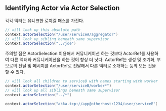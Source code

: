 ## Identifying Actor via Actor Selection

각각 액터는 유니크한 로지컬 패스를 가진다. 

```scala
// will look up this absolute path
context.actorSelection("/user/serviceA/aggregator")
// will look up sibling beneath same supervisor
context.actorSelection("../joe")

```

주의할 점은 ActorSelection 이용해서 커뮤니케이션 하는 것보다 ActorRef를 사용하여 다른 액터와 커뮤니케이션을 하는 것이 항상 더 낫다.
ActorRef는 생성 및 조기화, 부모로의 전달 및 메시지를 ActorRef로 전달해서 다른 액터로 소개하는 등의 모든 것을 할 수 있다.

```scala
// will look all children to serviceB with names starting with worker
context.actorSelection("/user/serviceB/worker*")
// will look up all siblings beneath same supervisor
context.actorSelection("../*")

context.actorSelection("akka.tcp://app@otherhost:1234/user/serviceB")
```


